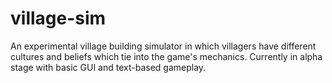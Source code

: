 # village-sim
An experimental village building simulator in which villagers have different cultures and beliefs which tie into the game's mechanics. Currently in alpha stage with basic GUI and text-based gameplay.
